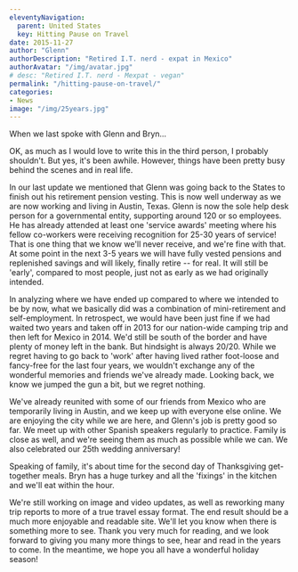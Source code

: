```yaml
---
eleventyNavigation:
  parent: United States
  key: Hitting Pause on Travel
date: 2015-11-27
author: "Glenn"
authorDescription: "Retired I.T. nerd - expat in Mexico"
authorAvatar: "/img/avatar.jpg"
# desc: "Retired I.T. nerd - Mexpat - vegan"
permalink: "/hitting-pause-on-travel/"
categories:
- News
image: "/img/25years.jpg"
---
```


When we last spoke with Glenn and Bryn...

OK, as much as I would love to write this in the third person, I probably shouldn't. But yes, it's been awhile. However, things have been pretty busy behind the scenes and in real life. 

In our last update we mentioned that Glenn was going back to the States to finish out his retirement pension vesting. This is now well underway as we are now working and living in Austin, Texas. Glenn is now the sole help desk person for a governmental entity, supporting around 120 or so employees. He has already attended at least one 'service awards' meeting where his fellow co-workers were receiving recognition for 25-30 years of service! That is one thing that we know we'll never receive, and we're fine with that. At some point in the next 3-5 years we will have fully vested pensions and replenished savings and will likely, finally retire -- for real. It will still be 'early', compared to most people, just not as early as we had originally intended.

In analyzing where we have ended up compared to where we intended to be by now, what we basically did was a combination of mini-retirement and self-employment. In retrospect, we would have been just fine if we had waited two years and taken off in 2013 for our nation-wide camping trip and then left for Mexico in 2014. We'd still be south of the border and have plenty of money left in the bank. But hindsight is always 20/20. While we regret having to go back to 'work' after having lived rather foot-loose and fancy-free for the last four years, we wouldn't exchange any of the wonderful memories and friends we've already made. Looking back, we know we jumped the gun a bit, but we regret nothing.

We've already reunited with some of our friends from Mexico who are temporarily living in Austin, and we keep up with everyone else online. We are enjoying the city while we are here, and Glenn's job is pretty good so far. We meet up with other Spanish speakers regularly to practice. Family is close as well, and we're seeing them as much as possible while we can. We also celebrated our 25th wedding anniversary!

Speaking of family, it's about time for the second day of Thanksgiving get-together meals. Bryn has a huge turkey and all the 'fixings' in the kitchen and we'll eat within the hour. 

We're still working on image and video updates, as well as reworking many trip reports to more of a true travel essay format. The end result should be a much more enjoyable and readable site. We'll let you know when there is something more to see. Thank you very much for reading, and we look forward to giving you many more things to see, hear and read in the years to come. In the meantime, we hope you all have a wonderful holiday season!